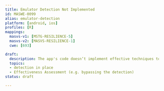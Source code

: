 ```yaml
---
title: Emulator Detection Not Implemented
id: MASWE-0099
alias: emulator-detection
platform: [android, ios]
profiles: [R]
mappings:
  masvs-v1: [MSTG-RESILIENCE-5]
  masvs-v2: [MASVS-RESILIENCE-1]
  cwe: [693]

draft:
  description: The app's code doesn’t implement effective techniques to detect if it is running in an emulator (CWE-693), e.g. identifying features and limitations available for commonly used emulation solutions
  topics:
  - detection in place
  - Effectiveness Assessment (e.g. bypassing the detection)
status: draft

---
```



